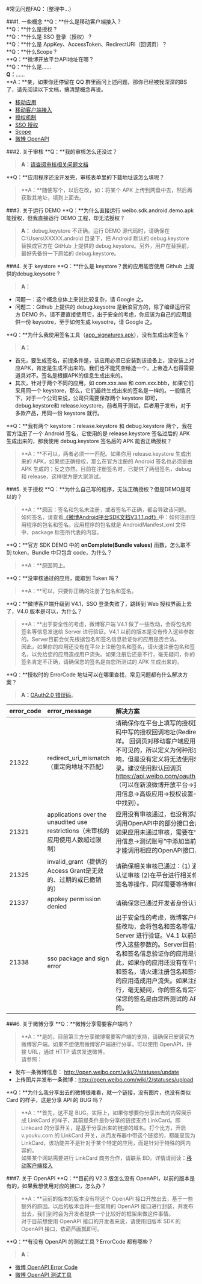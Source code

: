 #常见问题FAQ：（整理中...）

###1. 一些概念
**Q：**什么是移动客户端接入？  
**Q：**什么是授权？  
**Q：**什么是 SSO 登录（授权）？  
**Q：**什么是 AppKey、AccessToken、RedirectURI（回调页）？  
**Q：**什么Scope？  
**Q：**微博开放平台API地址在哪？  
**Q：**什么是......  
**Q：**......  
**A：**亲，如果你还停留在 QQ 群里面问上述问题，那你已经被我深深的BS了，请先阅读以下文档，搞清楚概念再说。  

 - [移动应用][1]  
 - [移动客户端接入][2]
 - [授权机制][3]  
 - [SSO 授权][4]  
 - [Scope][11]
 - [微博 OpenAPI][5]  

###2. 关于审核
**Q：**我的审核怎么还没过？  

>**A：**[请查阅审核相关问题文档][8]

**Q：**应用程序还没开发完，审核表单里的下载地址该怎么填呢？  

>**A：**随便写个，以后在改，如：将某个 APK 上传到网盘中去，然后再获取其地址，填到上面去。

###3. 关于运行 DEMO
**Q：**为什么直接运行 weibo.sdk.android.demo.apk 能授权，但我直接运行 DEMO 工程，却无法授权？  
>**A：** debug.keystore 不正确。运行 DEMO 源代码时，请确保在 C:\Users\XXXXX\.android 目录下，把 Android 默认的 debug.keystore 替换成官方在 GitHub 上提供的 debug.keystore。另外，用户在替换前，最好先备份一下原始的 debug.keystore。

###4. 关于 keystore
**Q：**什么是 keystore？我的应用能否使用 Github 上提供的debug.keysotre？  
>**A：**
>
 - 问题一：这个概念总体上来说比较复杂，请 Google 之。  
 - 问题二：Github 上提供的 debug.keysotre 是新浪官方的，除了编译运行官方 DEMO 外，请不要直接使用它，出于安全的考虑，你应该为自己的应用提供一份 keysotre，至于如何生成 keysotre，请 Google 之。
   

**Q：**为什么我使用签名工具（[app_signatures.apk][10]），没有生成出来签名？  

>**A：**
>
 - 首先，要生成签名，前提条件是，该应用必须已安装到该设备上，没安装上对应APK，肯定是生成不出来的。我们也不能凭空给造一个，上帝造人也得需要道具对不。签名是根据APK的信息生成出来的。
 - 其次，针对于两个不同的应用，如 com.xxx.aaa 和 com.xxx.bbb，如果它们采用同一个 keystore，那么，它们最终生成出来的签名是一样的。一般情况下，对于一个公司来说，公司只需要保存两个 keystore
即可，debug.keystore和 release.keystore，前者用于测试，后者用于发布，对于多款产品，用同一份 keystore 就行。

**Q：**我有两个 keystore：release.keystore 和 debug.keystore 两个，我在官方注册了一个 Android 签名，它使用的是 release.keystore 签名过后的 APK 生成出来的，那我使用 debug.keystore 签名后的 APK 能否正确授权？  
>**A：**不可以，两者必须一一匹配。如果你用 release.keystore 生成出来的 APK，如果想正确授权，那么在官方注册的 Android 签名也必须是由 APK 生成的；反之亦然。目前在注册签名时，已提供了两组签名，debug 和 release，这样很方便大家测试。

###5. 关于授权
**Q：**为什么自己写的程序，无法正确授权？但是DEMO是可以的？  
>**A：**原因：签名和包名未注册，或者签名不正确，都会导致该问题。  
如何签名，请查看[《微博Android平台SDK文档V3.1.1.pdf》][9]中：如何注册应用程序的包名和签名。应用程序的包名就是 AndroidManifest.xml 文件中，package 标签所代表的内容。

**Q：**官方 SDK DEMO 中的 **onComplete(Bundle values)** 函数，怎么取不到 token，Bundle 中只包含 code，为什么？  
>**A：**原因同上。

**Q：**没审核通过的应用，能取到 Token 吗？  
>**A：**可以，只要你正确的注册了包名和签名。

**Q：**微博客户端升级到 V4.1，SSO 登录失败了，跳转到 Web 授权界面上去了，V4.0 版本是可以，为什么？  
>**A：**出于安全性的考虑，微博客户端 V4.1 做了一些改动，会将包名和签名等信息发送给 Server 进行验证。V4.1 以前的版本是没有传入这些参数的。Server目前会优先根据包名和签名信息验证你的应用是否合法。  
因此，如果你的应用还没有在平台上注册包名和签名，请火速注册包名和签名，以免给您的应用造成用户流失。如果注册后还是不行，毫无疑问，你的签名肯定不正确，请确保您的签名是由您所测试的 APK 生成出来的。

**Q：**授权时的 ErrorCode 地址可以在哪里查找，常见问题都有什么解决方案？  
>**A：**[OAuth2.0 错误码][13]。

| error_code | error_message | 解决方案 |
| --------   | :-----        | :-----   |
| 21322    | redirect_uri_mismatch（重定向地址不匹配） | 请确保你在平台上填写的授权回调地址与*代码中写的授权回调地址(RedirectURI)*一样。 回调页对移动客户端应用来说对用户是不可见的，所以定义为何种形式都将不影响，但是没有定义将无法使用SDK认证登录。建议使用默认回调页 https://api.weibo.com/oauth2/default.html （可以在新浪微博开放平台->我的应用->应用信息->高级应用->授权设置->应用回调页中找到）。 |
| 21321    | applications over the unaudited use restrictions（未审核的应用使用人数超过限制） | 应用没有审核通过，也没有添加测试账号，调用OpenAPI中的部分接口会出现此错误。如果应用未通过审核，需要在“管理中心->应用信息->测试账号”中添加当前授权的账号，才能调用相应的OpenAPI接口。 |
| 21325    | invalid_grant（提供的Access Grant是无效的、过期的或已撤销的）| 请确保相关审核已通过：(1) 通过开发者身份认证审核 (2)在平台进行相关修改后，如修改签名等操作，同样需要等待审核 |
| 21337      | appkey permission denied | 请确保您已通过开发者身份认证审核 |
| 21338      | sso package and sign error |出于安全性的考虑，微博客户端 V4.1 做了一些改动，会将包名和签名等信息发送给 Server 进行验证。V4.1 以前的版本是没有传入这些参数的。Server目前会优先根据包名和签名信息验证你的应用是否合法。因此，如果你的应用还没有在平台上注册包名和签名，请火速注册包名和签名，以免给您的应用造成用户流失。如果注册后还是不行，毫无疑问，你的签名肯定不正确，请确保您的签名是由您所测试的 APK 生成出来的。|

###6. 关于微博分享
**Q：**微博分享需要客户端吗？  
>**A：**是的，目前第三方分享微博需要客户端的支持，请确保已安装官方微博客户端。如果不想使用微博客户端进行分享，可以使用 OpenAPI，拼接 URL，通过 HTTP 请求发送微博。  
请参照：
>
 - 发布一条微博信息：      http://open.weibo.com/wiki/2/statuses/update
 - 上传图片并发布一条微博：http://open.weibo.com/wiki/2/statuses/upload

**Q：**为什么我分享出去的微博很难看，就一个链接，没有图片，也没有类似 Card 的样子，这是分享 API 的 BUG 吗？  
>**A：**首先，这不是 BUG。实际上，如果你想要你分享出去的内容展示成 LinkCard 的样子，其前提条件是你分享的链接支持 LinkCard。即 Linkcard 的分享开关，是基于分享出来的链接的域名。打个比方，开启 v.youku.com 的 LinkCard 开关，从而发布器中带这个链接的，都能呈现为 LinkCard，该功能并不是针对于某个特定的应用，而是针对于特殊的网内容的。  
如果某个网站需要进行 LinkCard 商务合作，请联系 BD。详情请阅读：[移动客户端接入][2]

###7. 关于 OpenAPI
**Q：**目前的 V2.3 版怎么没有 OpenAPI，以前的版本是有的，如果我想使用对应的接口，怎么办？  
>**A：**目前的版本的版本没有将这个 OpenAPI 接口开放出去，基于一些额外的原因。以后的版本会将一些常用的 OpenAPI 接口进行封装，并发布出去，我们到时会为开发者提供一个比较好的框架来做这件事情。  
对于目前想使用 OpenAPI 接口的开发者来说，请使用旧版本 SDK 的 OpenAPI 接口，依葫芦画瓢即可。

**Q：**有没有 OpenAPI 的测试工具？ErrorCode 都有哪些？  
>**A：**
>
 - [微博 OpenAPI Error Code][6]  
 - [微博 OpenAPI 测试工具][7]  

[1]:http://open.weibo.com/wiki/%E7%A7%BB%E5%8A%A8%E5%BA%94%E7%94%A8
[2]:http://open.weibo.com/wiki/%E7%A7%BB%E5%8A%A8%E5%AE%A2%E6%88%B7%E7%AB%AF%E6%8E%A5%E5%85%A5
[3]:http://open.weibo.com/wiki/%E6%8E%88%E6%9D%83%E6%9C%BA%E5%88%B6
[4]:http://open.weibo.com/wiki/%E7%A7%BB%E5%8A%A8%E5%BA%94%E7%94%A8SSO%E6%8E%88%E6%9D%83
[5]:http://open.weibo.com/wiki/%E5%BE%AE%E5%8D%9AAPI
[6]:http://open.weibo.com/wiki/Error_code
[7]:http://open.weibo.com/tools/console
[8]:http://t.cn/zHW4aDG
[9]:https://github.com/sinaweibosdk/weibo_android_sdk/blob/master/%E5%BE%AE%E5%8D%9AAndroid%E5%B9%B3%E5%8F%B0SDK%E6%96%87%E6%A1%A3V3.1.1.docx
[10]:doc/sign_tool/app_signatures.apk
[11]:http://open.weibo.com/wiki/Scope
[12]:/raw/FAQ/screenshot/error_redirect_uri_mismatch.png
[13]:http://t.cn/8kWBkoj
